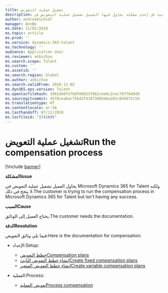 ```yaml
---
title: تشغيل عملية التعويض
description: يشرح هذا المقال كيفية حل إحدى مشكلة يحاول فيها العميل تشغيل عملية التعويض في Microsoft Dynamics 365 for Talent ولكنه لا ينجح في ذلك.
author: andreabichsel
manager: AnnBe
ms.date: 11/02/2018
ms.topic: article
ms.prod: ''
ms.service: dynamics-365-talent
ms.technology: ''
audience: Application User
ms.reviewer: anbichse
ms.search.scope: Talent
ms.custom: ''
ms.assetid: ''
ms.search.region: Global
ms.author: anbichse
ms.search.validFrom: 2018-11-02
ms.dyn365.ops.version: Talent
ms.openlocfilehash: 3d02db8fefb0f00925f862cee8c2cec707f849d9
ms.sourcegitcommit: 45f8cea6ac75bd2f4187380546a201c056072c59
ms.translationtype: HT
ms.contentlocale: ar-SA
ms.lasthandoff: 07/12/2019
ms.locfileid: "1741695"
---
```

# <a name="run-the-compensation-process"></a><span data-ttu-id="920e9-103">تشغيل عملية التعويض</span><span class="sxs-lookup"><span data-stu-id="920e9-103">Run the compensation process</span></span>

[!include [banner](includes/banner.md)]

<span data-ttu-id="920e9-104">**المشكلة**</span><span class="sxs-lookup"><span data-stu-id="920e9-104">**Issue**</span></span>

<span data-ttu-id="920e9-105">يحاول العميل تشغيل عملية التعويض في Microsoft Dynamics 365 for Talent ولكنه لا ينجح في ذلك.</span><span class="sxs-lookup"><span data-stu-id="920e9-105">The customer is trying to run the compensation process in Microsoft Dynamics 365 for Talent but isn't having any success.</span></span>

<span data-ttu-id="920e9-106">**السبب**</span><span class="sxs-lookup"><span data-stu-id="920e9-106">**Cause**</span></span>

<span data-ttu-id="920e9-107">يحتاج العميل إلى الوثائق.</span><span class="sxs-lookup"><span data-stu-id="920e9-107">The customer needs the documentation.</span></span>

<span data-ttu-id="920e9-108">**‏‏الدقة**</span><span class="sxs-lookup"><span data-stu-id="920e9-108">**Resolution**</span></span>

<span data-ttu-id="920e9-109">فيما يلي وثائق التعويض:</span><span class="sxs-lookup"><span data-stu-id="920e9-109">Here is the documentation for compensation:</span></span>

- <span data-ttu-id="920e9-110">الإعداد:</span><span class="sxs-lookup"><span data-stu-id="920e9-110">Setup:</span></span>

    - [<span data-ttu-id="920e9-111">خطط التعويض</span><span class="sxs-lookup"><span data-stu-id="920e9-111">Compensation plans</span></span>](https://docs.microsoft.com/dynamics365/unified-operations/talent/compensation-plans)
    - [<span data-ttu-id="920e9-112">إنشاء خطط التعويض الثابت</span><span class="sxs-lookup"><span data-stu-id="920e9-112">Create fixed compensation plans</span></span>](https://docs.microsoft.com/dynamics365/unified-operations/talent/create-fixed-compensation-plans)
    - [<span data-ttu-id="920e9-113">إنشاء خطط التعويض المتغير</span><span class="sxs-lookup"><span data-stu-id="920e9-113">Create variable compensation plans</span></span>](https://docs.microsoft.com/dynamics365/unified-operations/talent/create-variable-compensation-plans)

- <span data-ttu-id="920e9-114">العملية:</span><span class="sxs-lookup"><span data-stu-id="920e9-114">Process:</span></span>

    - [<span data-ttu-id="920e9-115">تعويض العملية</span><span class="sxs-lookup"><span data-stu-id="920e9-115">Process compensation</span></span>](https://docs.microsoft.com/dynamics365/unified-operations/talent/process-compensation)
